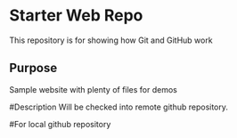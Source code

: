 # Starter Web Repo

This repository is for showing how Git and GitHub work

## Purpose

Sample website with plenty of files for demos

#Description
Will be checked into remote github repository.

#For local github repository
